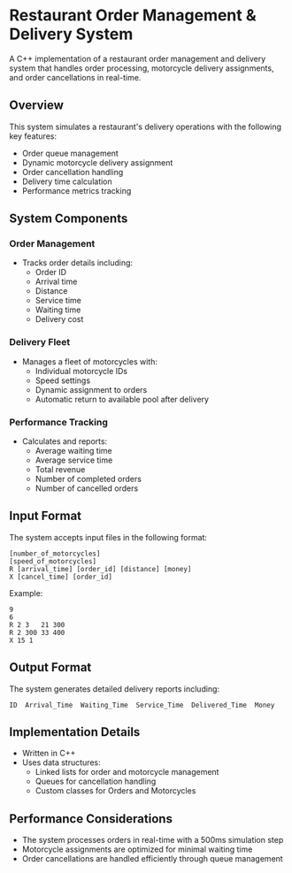 # Restaurant Order Management & Delivery System

A C++ implementation of a restaurant order management and delivery system that handles order processing, motorcycle delivery assignments, and order cancellations in real-time.

## Overview

This system simulates a restaurant's delivery operations with the following key features:
- Order queue management
- Dynamic motorcycle delivery assignment
- Order cancellation handling
- Delivery time calculation
- Performance metrics tracking

## System Components

### Order Management
- Tracks order details including:
  - Order ID
  - Arrival time
  - Distance
  - Service time
  - Waiting time
  - Delivery cost

### Delivery Fleet
- Manages a fleet of motorcycles with:
  - Individual motorcycle IDs
  - Speed settings
  - Dynamic assignment to orders
  - Automatic return to available pool after delivery

### Performance Tracking
- Calculates and reports:
  - Average waiting time
  - Average service time
  - Total revenue
  - Number of completed orders
  - Number of cancelled orders

## Input Format

The system accepts input files in the following format:
```
[number_of_motorcycles]
[speed_of_motorcycles]
R [arrival_time] [order_id] [distance] [money]
X [cancel_time] [order_id]
```

Example:
```
9
6
R 2 3   21 300
R 2 300 33 400
X 15 1
```

## Output Format

The system generates detailed delivery reports including:
```
ID  Arrival_Time  Waiting_Time  Service_Time  Delivered_Time  Money
```

## Implementation Details

- Written in C++
- Uses data structures:
  - Linked lists for order and motorcycle management
  - Queues for cancellation handling
  - Custom classes for Orders and Motorcycles

## Performance Considerations

- The system processes orders in real-time with a 500ms simulation step
- Motorcycle assignments are optimized for minimal waiting time
- Order cancellations are handled efficiently through queue management
